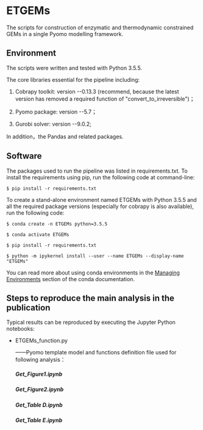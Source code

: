 # ETGEMs
The  scripts for construction of enzymatic and thermodynamic constrained GEMs in a single Pyomo modelling framework.

## Environment

The scripts were written and tested with Python 3.5.5. 

The core libraries essential for the pipeline including: 

1) Cobrapy toolkit: version --0.13.3 (recommend, because the latest version has removed a required function of "convert_to_irreversible")；

2) Pyomo package: version --5.7；

3) Gurobi solver: version --9.0.2;

In addition，the Pandas and related packages. 

## Software

The packages used to run the pipeline was listed in requirements.txt. To install the requirements using pip, run the following code at command-line:

```shell
$ pip install -r requirements.txt
```

To create a stand-alone environment named ETGEMs with Python 3.5.5 and all the required package versions (especially for cobrapy is also available), run the following code:

```shell
$ conda create -n ETGEMs python=3.5.5
```
```shell
$ conda activate ETGEMs
```
```shell
$ pip install -r requirements.txt
```
```shell
$ python -m ipykernel install --user --name ETGEMs --display-name "ETGEMs"
```
  You can read more about using conda environments in the [Managing Environments](http://conda.pydata.org/docs/using/envs.html) section of the conda documentation. 

## Steps to reproduce the main analysis in the publication

Typical results can be reproduced by executing the Jupyter Python notebooks:

+ ETGEMs_function.py

  ——Pyomo template model and functions definition file used for following analysis：

  #####       Get_Figure1.ipynb

  #####       Get_Figure2.ipynb

  #####       Get_Table D.ipynb

  #####       Get_Table E.ipynb


